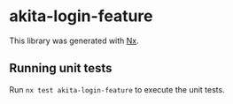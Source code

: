 # akita-login-feature

This library was generated with [Nx](https://nx.dev).

## Running unit tests

Run `nx test akita-login-feature` to execute the unit tests.
